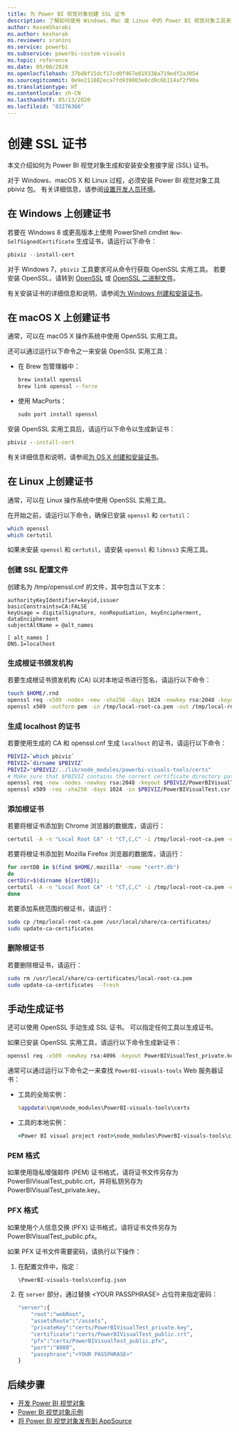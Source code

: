 ```yaml
---
title: 为 Power BI 视觉对象创建 SSL 证书
description: 了解如何使用 Windows、Mac 或 Linux 中的 Power BI 视觉对象工具来生成 SSL 证书，或手动生成 SSL 证书。
author: KesemSharabi
ms.author: kesharab
ms.reviewer: sranins
ms.service: powerbi
ms.subservice: powerbi-custom-visuals
ms.topic: reference
ms.date: 05/08/2020
ms.openlocfilehash: 37bd8f15dcf17cd0f967e819338a719edf2a3054
ms.sourcegitcommit: 0e9e211082eca7fd939803e0cd9c6b114af2f90a
ms.translationtype: HT
ms.contentlocale: zh-CN
ms.lasthandoff: 05/13/2020
ms.locfileid: "83276366"
---
```

# <a name="create-an-ssl-certificate"></a>创建 SSL 证书

本文介绍如何为 Power BI 视觉对象生成和安装安全套接字层 (SSL) 证书。

对于 Windows、macOS X 和 Linux 过程，必须安装 Power BI 视觉对象工具 pbiviz 包。 有关详细信息，请参阅[设置开发人员环境](https://docs.microsoft.com/power-bi/developer/visuals/custom-visual-develop-tutorial#setting-up-the-developer-environment)。 

## <a name="create-a-certificate-on-windows"></a>在 Windows 上创建证书

若要在 Windows 8 或更高版本上使用 PowerShell cmdlet `New-SelfSignedCertificate` 生成证书，请运行以下命令：

```powershell
pbiviz --install-cert
```

对于 Windows 7，`pbiviz` 工具要求可从命令行获取 OpenSSL 实用工具。 若要安装 OpenSSL，请转到 [OpenSSL](https://www.openssl.org) 或 [OpenSSL 二进制文件](https://wiki.openssl.org/index.php/Binaries)。

有关安装证书的详细信息和说明，请参阅[为 Windows 创建和安装证书](https://docs.microsoft.com/power-bi/developer/visuals/custom-visual-develop-tutorial#windows)。

## <a name="create-a-certificate-on-macos-x"></a>在 macOS X 上创建证书

通常，可以在 macOS X 操作系统中使用 OpenSSL 实用工具。

还可以通过运行以下命令之一来安装 OpenSSL 实用工具：

- 在 Brew 包管理器中：
  
  ```cmd
  brew install openssl
  brew link openssl --force
  ```

- 使用 MacPorts：
  
  ```cmd
  sudo port install openssl
  ```

安装 OpenSSL 实用工具后，请运行以下命令以生成新证书：

```cmd
pbiviz --install-cert
```

有关详细信息和说明，请参阅[为 OS X 创建和安装证书](https://docs.microsoft.com/power-bi/developer/visuals/custom-visual-develop-tutorial#osx)。

## <a name="create-a-certificate-on-linux"></a>在 Linux 上创建证书

通常，可以在 Linux 操作系统中使用 OpenSSL 实用工具。

在开始之前，请运行以下命令，确保已安装 `openssl` 和 `certutil`：

```sh
which openssl
which certutil
```

如果未安装 `openssl` 和 `certutil`，请安装 `openssl` 和 `libnss3` 实用工具。

### <a name="create-the-ssl-configuration-file"></a>创建 SSL 配置文件

创建名为 /tmp/openssl.cnf 的文件，其中包含以下文本：

```
authorityKeyIdentifier=keyid,issuer
basicConstraints=CA:FALSE
keyUsage = digitalSignature, nonRepudiation, keyEncipherment, dataEncipherment
subjectAltName = @alt_names

[ alt_names ]
DNS.1=localhost
```

### <a name="generate-root-certificate-authority"></a>生成根证书颁发机构

若要生成根证书颁发机构 (CA) 以对本地证书进行签名，请运行以下命令：

```sh
touch $HOME/.rnd
openssl req -x509 -nodes -new -sha256 -days 1024 -newkey rsa:2048 -keyout /tmp/local-root-ca.key -out /tmp/local-root-ca.pem -subj "/C=US/CN=Local Root CA/O=Local Root CA"
openssl x509 -outform pem -in /tmp/local-root-ca.pem -out /tmp/local-root-ca.crt
```

### <a name="generate-a-certificate-for-localhost"></a>生成 localhost 的证书 

若要使用生成的 CA 和 openssl.cnf 生成 `localhost` 的证书，请运行以下命令：

```sh
PBIVIZ=`which pbiviz`
PBIVIZ=`dirname $PBIVIZ`
PBIVIZ="$PBIVIZ/../lib/node_modules/powerbi-visuals-tools/certs"
# Make sure that $PBIVIZ contains the correct certificate directory path. ls $PBIVIZ should list 'blank' file.
openssl req -new -nodes -newkey rsa:2048 -keyout $PBIVIZ/PowerBIVisualTest_private.key -out $PBIVIZ/PowerBIVisualTest.csr -subj "/C=US/O=PowerBI Visuals/CN=localhost"
openssl x509 -req -sha256 -days 1024 -in $PBIVIZ/PowerBIVisualTest.csr -CA /tmp/local-root-ca.pem -CAkey /tmp/local-root-ca.key -CAcreateserial -extfile /tmp/openssl.cnf -out $PBIVIZ/PowerBIVisualTest_public.crt
```

### <a name="add-root-certificates"></a>添加根证书

若要将根证书添加到 Chrome 浏览器的数据库，请运行：

```sh
certutil -A -n "Local Root CA" -t "CT,C,C" -i /tmp/local-root-ca.pem -d sql:$HOME/.pki/nssdb
```

若要将根证书添加到 Mozilla Firefox 浏览器的数据库，请运行：

```sh
for certDB in $(find $HOME/.mozilla* -name "cert*.db")
do
certDir=$(dirname ${certDB});
certutil -A -n "Local Root CA" -t "CT,C,C" -i /tmp/local-root-ca.pem -d sql:${certDir}
done
```

若要添加系统范围的根证书，请运行：

```sh
sudo cp /tmp/local-root-ca.pem /usr/local/share/ca-certificates/
sudo update-ca-certificates
```

### <a name="remove-root-certificates"></a>删除根证书

若要删除根证书，请运行：

```sh
sudo rm /usr/local/share/ca-certificates/local-root-ca.pem
sudo update-ca-certificates --fresh
```

## <a name="generate-a-certificate-manually"></a>手动生成证书

还可以使用 OpenSSL 手动生成 SSL 证书。 可以指定任何工具以生成证书。

如果已安装 OpenSSL 实用工具，请运行以下命令生成新证书：

```cmd
openssl req -x509 -newkey rsa:4096 -keyout PowerBIVisualTest_private.key -out PowerBIVisualTest_public.crt -days 365
```

通常可以通过运行以下命令之一来查找 `PowerBI-visuals-tools` Web 服务器证书：

- 工具的全局实例：
  
  ```cmd
  %appdata%\npm\node_modules\PowerBI-visuals-tools\certs
  ```

- 工具的本地实例：
  
  ```cmd
  <Power BI visual project root>\node_modules\PowerBI-visuals-tools\certs
  ```

### <a name="pem-format"></a>PEM 格式

如果使用隐私增强邮件 (PEM) 证书格式，请将证书文件另存为 PowerBIVisualTest_public.crt，并将私钥另存为 PowerBIVisualTest_private.key。

### <a name="pfx-format"></a>PFX 格式

如果使用个人信息交换 (PFX) 证书格式，请将证书文件另存为 PowerBIVisualTest_public.pfx。

如果 PFX 证书文件需要密码，请执行以下操作：

1. 在配置文件中，指定：
   
   ```cmd
   \PowerBI-visuals-tools\config.json
   ```
   
1. 在 `server` 部分，通过替换 \<YOUR PASSPHRASE> 占位符来指定密码：

    ```cmd
    "server":{
        "root":"webRoot",
        "assetsRoute":"/assets",
        "privateKey":"certs/PowerBIVisualTest_private.key",
        "certificate":"certs/PowerBIVisualTest_public.crt",
        "pfx":"certs/PowerBIVisualTest_public.pfx",
        "port":"8080",
        "passphrase":"<YOUR PASSPHRASE>"
    }
    ```

## <a name="next-steps"></a>后续步骤
- [开发 Power BI 视觉对象](custom-visual-develop-tutorial.md)
- [Power BI 视觉对象示例](samples.md)
- [将 Power BI 视觉对象发布到 AppSource](office-store.md)
